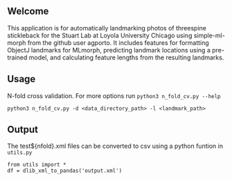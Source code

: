 ## Welcome

This application is for automatically landmarking photos of threespine stickleback for the Stuart Lab at Loyola University Chicago using simple-ml-morph from the github user agporto. It includes features for formatting ObjectJ landmarks for MLmorph, predicting landmark locations using a pre-trained model, and calculating feature lengths from the resulting landmarks. 

## Usage

N-fold cross validation. For more options run `python3 n_fold_cv.py --help`
```
python3 n_fold_cv.py -d <data_directory_path> -l <landmark_path>
```

## Output

The test${nfold}.xml files can be converted to csv using a python funtion in `utils.py`
```
from utils import *
df = dlib_xml_to_pandas('output.xml')
```
